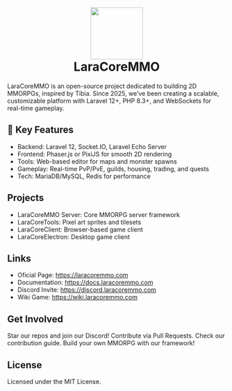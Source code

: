 <h1 align="center">
  <img align="center" width="120px" src="https://github.com/bieltrinker/laracore-mmorpg-assets/blob/master/assets/logo.png?raw=true" target="_blank"  />
  <br>
  LaraCoreMMO</h1>
  
LaraCoreMMO is an open-source project dedicated to building 2D MMORPGs, inspired by Tibia. Since 2025, we’ve been creating a scalable, customizable platform with Laravel 12+, PHP 8.3+, and WebSockets for real-time gameplay.

## 🌟 Key Features

* Backend: Laravel 12, Socket.IO, Laravel Echo Server
* Frontend: Phaser.js or PixiJS for smooth 2D rendering
* Tools: Web-based editor for maps and monster spawns
* Gameplay: Real-time PvP/PvE, guilds, housing, trading, and quests
* Tech: MariaDB/MySQL, Redis for performance

## Projects

* LaraCoreMMO Server: Core MMORPG server framework
* LaraCoreTools: Pixel art sprites and tilesets
* LaraCoreClient: Browser-based game client
* LaraCoreElectron: Desktop game client

## Links

* Oficial Page: https://laracoremmo.com
* Documentation: https://docs.laracoremmo.com
* Discord Invite: https://discord.laracoremmo.com
* Wiki Game: https://wiki.laracoremmo.com

## Get Involved

Star our repos and join our Discord!
Contribute via Pull Requests. Check our contribution guide.
Build your own MMORPG with our framework!

## License
Licensed under the MIT License.
